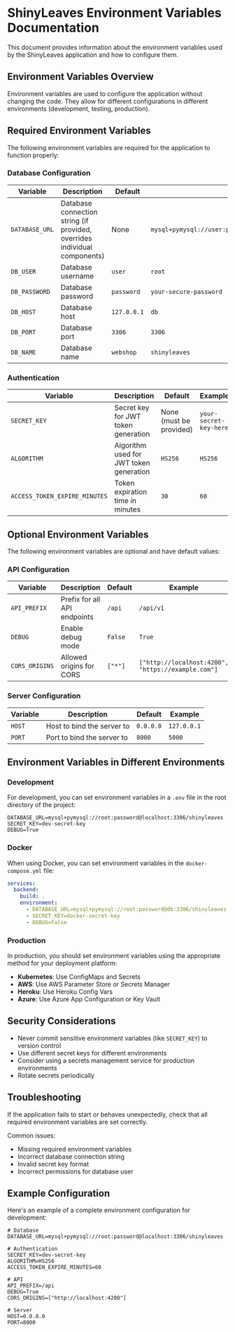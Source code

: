 # ShinyLeaves Environment Variables Documentation

This document provides information about the environment variables used by the ShinyLeaves application and how to configure them.

## Environment Variables Overview

Environment variables are used to configure the application without changing the code. They allow for different configurations in different environments (development, testing, production).

## Required Environment Variables

The following environment variables are required for the application to function properly:

### Database Configuration

| Variable | Description | Default | Example |
|----------|-------------|---------|---------|
| `DATABASE_URL` | Database connection string (if provided, overrides individual components) | None | `mysql+pymysql://user:password@localhost:3306/shinyleaves` |
| `DB_USER` | Database username | `user` | `root` |
| `DB_PASSWORD` | Database password | `password` | `your-secure-password` |
| `DB_HOST` | Database host | `127.0.0.1` | `db` |
| `DB_PORT` | Database port | `3306` | `3306` |
| `DB_NAME` | Database name | `webshop` | `shinyleaves` |

### Authentication

| Variable | Description | Default | Example |
|----------|-------------|---------|---------|
| `SECRET_KEY` | Secret key for JWT token generation | None (must be provided) | `your-secret-key-here` |
| `ALGORITHM` | Algorithm used for JWT token generation | `HS256` | `HS256` |
| `ACCESS_TOKEN_EXPIRE_MINUTES` | Token expiration time in minutes | `30` | `60` |

## Optional Environment Variables

The following environment variables are optional and have default values:

### API Configuration

| Variable | Description | Default | Example |
|----------|-------------|---------|---------|
| `API_PREFIX` | Prefix for all API endpoints | `/api` | `/api/v1` |
| `DEBUG` | Enable debug mode | `False` | `True` |
| `CORS_ORIGINS` | Allowed origins for CORS | `["*"]` | `["http://localhost:4200", "https://example.com"]` |

### Server Configuration

| Variable | Description | Default | Example |
|----------|-------------|---------|---------|
| `HOST` | Host to bind the server to | `0.0.0.0` | `127.0.0.1` |
| `PORT` | Port to bind the server to | `8000` | `5000` |

## Environment Variables in Different Environments

### Development

For development, you can set environment variables in a `.env` file in the root directory of the project:

```
DATABASE_URL=mysql+pymysql://root:password@localhost:3306/shinyleaves
SECRET_KEY=dev-secret-key
DEBUG=True
```

### Docker

When using Docker, you can set environment variables in the `docker-compose.yml` file:

```yaml
services:
  backend:
    build: .
    environment:
      - DATABASE_URL=mysql+pymysql://root:password@db:3306/shinyleaves
      - SECRET_KEY=docker-secret-key
      - DEBUG=False
```

### Production

In production, you should set environment variables using the appropriate method for your deployment platform:

- **Kubernetes**: Use ConfigMaps and Secrets
- **AWS**: Use AWS Parameter Store or Secrets Manager
- **Heroku**: Use Heroku Config Vars
- **Azure**: Use Azure App Configuration or Key Vault

## Security Considerations

- Never commit sensitive environment variables (like `SECRET_KEY`) to version control
- Use different secret keys for different environments
- Consider using a secrets management service for production environments
- Rotate secrets periodically

## Troubleshooting

If the application fails to start or behaves unexpectedly, check that all required environment variables are set correctly.

Common issues:
- Missing required environment variables
- Incorrect database connection string
- Invalid secret key format
- Incorrect permissions for database user

## Example Configuration

Here's an example of a complete environment configuration for development:

```
# Database
DATABASE_URL=mysql+pymysql://root:password@localhost:3306/shinyleaves

# Authentication
SECRET_KEY=dev-secret-key
ALGORITHM=HS256
ACCESS_TOKEN_EXPIRE_MINUTES=60

# API
API_PREFIX=/api
DEBUG=True
CORS_ORIGINS=["http://localhost:4200"]

# Server
HOST=0.0.0.0
PORT=8000
```
